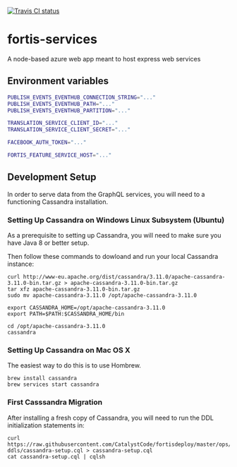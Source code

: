 [![Travis CI status](https://api.travis-ci.org/CatalystCode/project-fortis-services.svg?branch=master)](https://travis-ci.org/CatalystCode/project-fortis-services)

# fortis-services
A node-based azure web app meant to host express web services

## Environment variables

```sh
PUBLISH_EVENTS_EVENTHUB_CONNECTION_STRING="..."
PUBLISH_EVENTS_EVENTHUB_PATH="..."
PUBLISH_EVENTS_EVENTHUB_PARTITION="..."

TRANSLATION_SERVICE_CLIENT_ID="..."
TRANSLATION_SERVICE_CLIENT_SECRET="..."

FACEBOOK_AUTH_TOKEN="..."

FORTIS_FEATURE_SERVICE_HOST="..."
```

## Development Setup
In order to serve data from the GraphQL services, you will need to a functioning Cassandra installation.

### Setting Up Cassandra on Windows Linux Subsystem (Ubuntu)
As a prerequisite to setting up Cassandra, you will need to make sure you have Java 8 or better setup.

Then follow these commands to dowloand and run your local Cassandra instance:

```
curl http://www-eu.apache.org/dist/cassandra/3.11.0/apache-cassandra-3.11.0-bin.tar.gz > apache-cassandra-3.11.0-bin.tar.gz
tar xfz apache-cassandra-3.11.0-bin.tar.gz
sudo mv apache-cassandra-3.11.0 /opt/apache-cassandra-3.11.0

export CASSANDRA_HOME=/opt/apache-cassandra-3.11.0
export PATH=$PATH:$CASSANDRA_HOME/bin

cd /opt/apache-cassandra-3.11.0
cassandra
```

### Setting Up Cassandra on Mac OS X
The easiest way to do this is to use Hombrew.

```
brew install cassandra
brew services start cassandra
```

### First Casssandra Migration
After installing a fresh copy of Cassandra, you will need to run the DDL initialization statements in:

```
curl https://raw.githubusercontent.com/CatalystCode/fortisdeploy/master/ops/storage-ddls/cassandra-setup.cql > cassandra-setup.cql
cat cassandra-setup.cql | cqlsh
```

